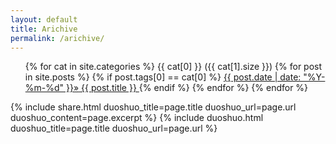 ```yaml
---
layout: default
title: Arichive
permalink: /arichive/
---
```

  <ul class="post-list">
    <!-- where the tag is git pages-->
     {% for cat in site.categories %}
	  <!--
		<li class="listing-seperator" id="{{ cat[0] }}">{{ cat[0] }} ({{ cat[1].size }})</li>
	  -->
        <span class="label label-zan">
	<tags class='fa fa-tags'>{{ cat[0] }} ({{ cat[1].size }})</tags>
	</span>
	{% for post in site.posts %}
		{% if  post.tags[0] ==  cat[0] %}
        		 <a class="post-link" href="{{ post.url | prepend: site.baseurl }}"> 
				 <span class="fa fa-calendar post-meta">{{ post.date | date: "%Y-%m-%d" }}&raquo;</span> {{ post.title }}
			 </a>		
		{% endif %}
        {% endfor %}
    {% endfor %}
 </ul>
 {% include share.html duoshuo_title=page.title  duoshuo_url=page.url duoshuo_content=page.excerpt %}
 {% include duoshuo.html duoshuo_title=page.title  duoshuo_url=page.url %}
